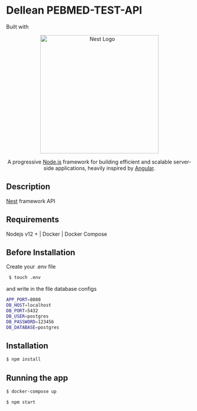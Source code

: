 # Dellean PEBMED-TEST-API

Built with 
<p align="center">
  <a href="http://nestjs.com/" target="blank"><img src="https://nestjs.com/img/logo_text.svg" width="320" alt="Nest Logo" /></a>
</p>

[travis-image]: https://api.travis-ci.org/nestjs/nest.svg?branch=master
[travis-url]: https://travis-ci.org/nestjs/nest
[linux-image]: https://img.shields.io/travis/nestjs/nest/master.svg?label=linux
[linux-url]: https://travis-ci.org/nestjs/nest
  
  <p align="center">A progressive <a href="http://nodejs.org" target="blank">Node.js</a> framework for building efficient and scalable server-side applications, heavily inspired by <a href="https://angular.io" target="blank">Angular</a>.</p>
  

## Description

[Nest](https://github.com/nestjs/nest) framework API

## Requirements

Nodejs v12 + | Docker | Docker Compose

## Before Installation
Create your .env file
```bash
 $ touch .env
```
and write in the file database configs

```bash
APP_PORT=8080
DB_HOST=localhost
DB_PORT=5432
DB_USER=postgres
DB_PASSWORD=123456
DB_DATABASE=postgres
```

## Installation

```bash
$ npm install
```

## Running the app

```bash
$ docker-compose up
```
```bash
$ npm start
```